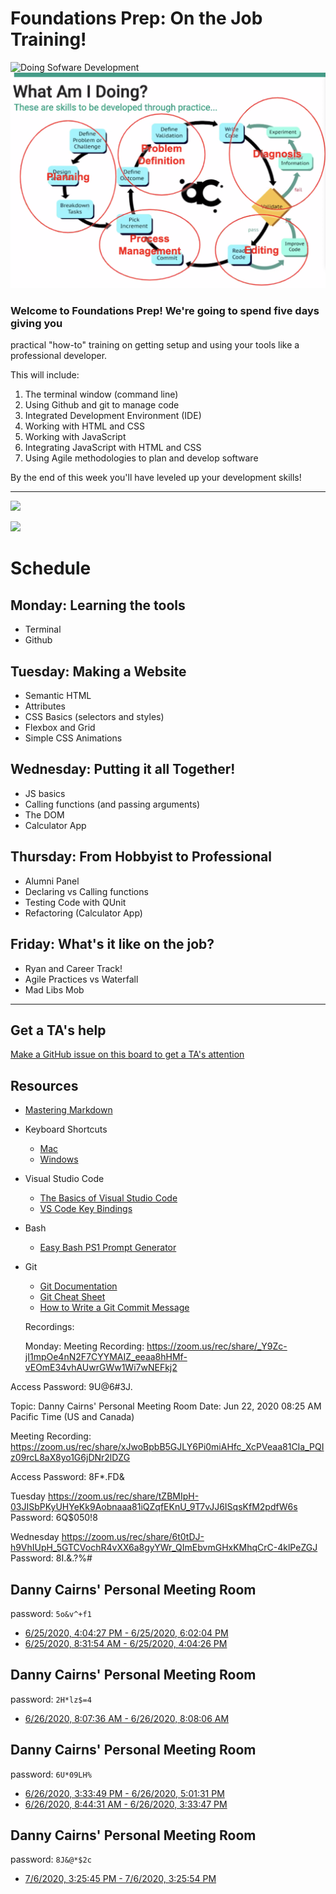 # Foundations Prep: On the Job Training!

![Doing Sofware Development](./doing-sw-dev.png)
![](./planning.png)

### Welcome to Foundations Prep! We're going to spend five days giving you
practical "how-to" training on getting setup and using your tools like a
professional developer. 

This will include:
1. The terminal window (command line) 
1. Using Github and git to manage code
1. Integrated Development Environment (IDE)
1. Working with HTML and CSS
1. Working with JavaScript
1. Integrating JavaScript with HTML and CSS
1. Using Agile methodologies to plan and develop software

By the end of this week you'll have leveled up your development skills!

---

![](./agenda.png)

![](./learning.png)

# Schedule
## Monday: Learning the tools
- Terminal
-  Github

## Tuesday: Making a Website
 - Semantic HTML
 - Attributes 
 - CSS Basics (selectors and styles)
 - Flexbox and Grid
 - Simple CSS Animations

## Wednesday: Putting it all Together!
 - JS basics
 - Calling functions (and passing arguments)
 - The DOM 
 - Calculator App

## Thursday: From Hobbyist to Professional
 - Alumni Panel
  - Declaring vs Calling functions
  - Testing Code with QUnit
  - Refactoring (Calculator App)

## Friday: What's it like on the job?
  - Ryan and Career Track!
  - Agile Practices vs Waterfall
  - Mad Libs Mob

---

## Get a TA's help
[Make a GitHub issue on this board to get a TA's attention](https://github.com/alchemycodelab/ta-room-Foundations)


## Resources
* [Mastering Markdown](https://guides.github.com/features/mastering-markdown/)
* Keyboard Shortcuts
  * [Mac](http://www.danrodney.com/mac/)
  * [Windows](http://www.hongkiat.com/blog/100-keyboard-shortcuts-windows/)
* Visual Studio Code
  * [The Basics of Visual Studio Code](https://code.visualstudio.com/Docs/editor/codebasics)
  * [VS Code Key Bindings](http://www.hongkiat.com/blog/key-binding-management-visual-studio-code/)
* Bash
  * [Easy Bash PS1 Prompt Generator](https://ezprompt.net)
* Git
  * [Git Documentation](https://git-scm.com/docs)
  * [Git Cheat Sheet](https://www.git-tower.com/blog/git-cheat-sheet/)
  * [How to Write a Git Commit Message](http://chris.beams.io/posts/git-commit/)

  Recordings:

  Monday:
Meeting Recording:
https://zoom.us/rec/share/_Y9Zc-jI1mpOe4nN2F7CYYMAIZ_eeaa8hHMf-vEOmE34vhAUwrGWw1Wi7wNEFkj2

Access Password: 9U@6#3J.

Topic: Danny Cairns' Personal Meeting Room
Date: Jun 22, 2020 08:25 AM Pacific Time (US and Canada)

Meeting Recording:
https://zoom.us/rec/share/xJwoBpbB5GJLY6Pi0miAHfc_XcPVeaa81CIa_PQIz09rcL8aX8yo1G6jDNr2lDZG

Access Password: 8F*.FD&

Tuesday
https://zoom.us/rec/share/tZBMIpH-03JISbPKyUHYeKk9Aobnaaa81iQZqfEKnU_9T7vJJ6ISqsKfM2pdfW6s Password: 6Q$050!8

Wednesday
https://zoom.us/rec/share/6t0tDJ-h9VhIUpH_5GTCVochR4vXX6a8gyYWr_QImEbvmGHxKMhqCrC-4klPeZGJ Password: 8I.&.?%#


## Danny Cairns' Personal Meeting Room

password: `5o&v^+f1`

* [6/25/2020, 4:04:27 PM - 6/25/2020, 6:02:04 PM](https://zoom.us/rec/play/7sAtJuyp-Go3SYCQ4QSDUaBwW9W5LqOsgHNPqKcNyUywACYCMVejNbVBZrSnDvlOjStCv_F1WlndMigf)
* [6/25/2020, 8:31:54 AM - 6/25/2020, 4:04:26 PM](https://zoom.us/rec/play/vJIlc72h-203G9HBsgSDCvN7W43rK6Ks2yhI-fRYmU-1BXAHZFf1MLtAMLeOdLAWEglOz1bNh0_S5-i4)

## Danny Cairns' Personal Meeting Room

password: `2H*lz$=4`

* [6/26/2020, 8:07:36 AM - 6/26/2020, 8:08:06 AM](https://zoom.us/rec/play/tZwoI-r-_zg3TNOWuASDVvd4W43pK66s0nQfqKBZyka9VHcLM1SuZrYVYbZy_QOKVEg5xpSBTkJMK2Qg)

## Danny Cairns' Personal Meeting Room

password: `6U*09LH%`

* [6/26/2020, 3:33:49 PM - 6/26/2020, 5:01:31 PM](https://zoom.us/rec/play/tJEsI-j7pjo3TNGc5QSDC_B5W9W6eP6s0XRI_PMFmE-yAnUAYVKjZrBDYuCFmOURM-ETg7OsMGjW7nzM)
* [6/26/2020, 8:44:31 AM - 6/26/2020, 3:33:47 PM](https://zoom.us/rec/play/750sd7r-rGk3HYCXsQSDCvFxW9XsJ_-s1SBMr_sLzB60BiIAYFf1b-cTauT8gduoiXqu886doMzviVnX)

## Danny Cairns' Personal Meeting Room

password: `8J&@*$2c`

* [7/6/2020, 3:25:45 PM - 7/6/2020, 3:25:54 PM](https://zoom.us/rec/play/uZYrc7-h-D83GtOTtwSDVKcrW47seKis1iMb_aYLzxy3W3VSYwenY7pEY-TwtkPYBTrVpCc9ngJISOyC)